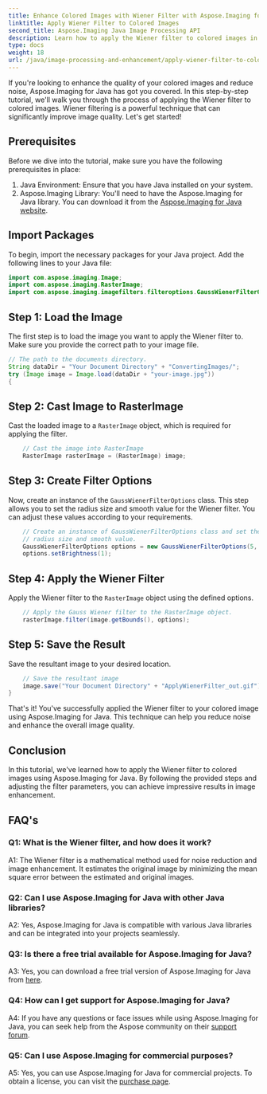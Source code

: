 ```yaml
---
title: Enhance Colored Images with Wiener Filter with Aspose.Imaging for Java
linktitle: Apply Wiener Filter to Colored Images
second_title: Aspose.Imaging Java Image Processing API
description: Learn how to apply the Wiener filter to colored images in Java using Aspose.Imaging for Java. Enhance image quality and reduce noise effortlessly.
type: docs
weight: 18
url: /java/image-processing-and-enhancement/apply-wiener-filter-to-colored-images.html/
---
```

If you're looking to enhance the quality of your colored images and reduce noise, Aspose.Imaging for Java has got you covered. In this step-by-step tutorial, we'll walk you through the process of applying the Wiener filter to colored images. Wiener filtering is a powerful technique that can significantly improve image quality. Let's get started!

## Prerequisites

Before we dive into the tutorial, make sure you have the following prerequisites in place:

1. Java Environment: Ensure that you have Java installed on your system.
2. Aspose.Imaging Library: You'll need to have the Aspose.Imaging for Java library. You can download it from the [Aspose.Imaging for Java website](https://releases.aspose.com/imaging/java/).

## Import Packages

To begin, import the necessary packages for your Java project. Add the following lines to your Java file:

```java
import com.aspose.imaging.Image;
import com.aspose.imaging.RasterImage;
import com.aspose.imaging.imagefilters.filteroptions.GaussWienerFilterOptions;
```

## Step 1: Load the Image

The first step is to load the image you want to apply the Wiener filter to. Make sure you provide the correct path to your image file.

```java
// The path to the documents directory.
String dataDir = "Your Document Directory" + "ConvertingImages/";
try (Image image = Image.load(dataDir + "your-image.jpg"))
{
```

## Step 2: Cast Image to RasterImage

Cast the loaded image to a `RasterImage` object, which is required for applying the filter.

```java
    // Cast the image into RasterImage
    RasterImage rasterImage = (RasterImage) image;
```

## Step 3: Create Filter Options

Now, create an instance of the `GaussWienerFilterOptions` class. This step allows you to set the radius size and smooth value for the Wiener filter. You can adjust these values according to your requirements.

```java
    // Create an instance of GaussWienerFilterOptions class and set the
    // radius size and smooth value.
    GaussWienerFilterOptions options = new GaussWienerFilterOptions(5, 1.5);
    options.setBrightness(1);
```

## Step 4: Apply the Wiener Filter

Apply the Wiener filter to the `RasterImage` object using the defined options.

```java
    // Apply the Gauss Wiener filter to the RasterImage object.
    rasterImage.filter(image.getBounds(), options);
```

## Step 5: Save the Result

Save the resultant image to your desired location.

```java
    // Save the resultant image
    image.save("Your Document Directory" + "ApplyWienerFilter_out.gif");
}
```

That's it! You've successfully applied the Wiener filter to your colored image using Aspose.Imaging for Java. This technique can help you reduce noise and enhance the overall image quality.

## Conclusion

In this tutorial, we've learned how to apply the Wiener filter to colored images using Aspose.Imaging for Java. By following the provided steps and adjusting the filter parameters, you can achieve impressive results in image enhancement.

## FAQ's

### Q1: What is the Wiener filter, and how does it work?

A1: The Wiener filter is a mathematical method used for noise reduction and image enhancement. It estimates the original image by minimizing the mean square error between the estimated and original images.

### Q2: Can I use Aspose.Imaging for Java with other Java libraries?

A2: Yes, Aspose.Imaging for Java is compatible with various Java libraries and can be integrated into your projects seamlessly.

### Q3: Is there a free trial available for Aspose.Imaging for Java?

A3: Yes, you can download a free trial version of Aspose.Imaging for Java from [here](https://releases.aspose.com/).

### Q4: How can I get support for Aspose.Imaging for Java?

A4: If you have any questions or face issues while using Aspose.Imaging for Java, you can seek help from the Aspose community on their [support forum](https://forum.aspose.com/).

### Q5: Can I use Aspose.Imaging for commercial purposes?

A5: Yes, you can use Aspose.Imaging for Java for commercial projects. To obtain a license, you can visit the [purchase page](https://purchase.aspose.com/buy).
